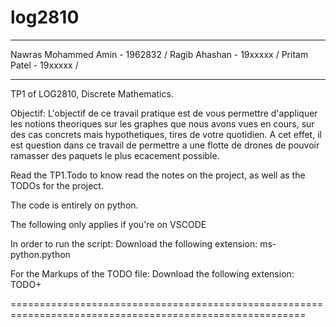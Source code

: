 # log2810
_________________________________________
Nawras Mohammed Amin    - 1962832      /
Ragib Ahashan           - 19xxxxx     /
Pritam Patel            - 19xxxxx    /
*************************************

TP1 of LOG2810, Discrete Mathematics. 

Objectif: 
L'objectif de ce travail pratique est de vous permettre d'appliquer les notions theoriques sur les graphes
que nous avons vues en cours, sur des cas concrets mais hypothetiques, tires de votre quotidien. 
A cet effet, il est question dans ce travail de permettre a une flotte de drones de pouvoir ramasser des paquets le plus ecacement possible.

Read the TP1.Todo to know read the notes on the project, as well as the TODOs for the project. 

The code is entirely on python.


The following only applies if you're on VSCODE

In order to run the script:
    Download the following extension: ms-python.python

For the Markups of the TODO file:
    Download the following extension: TODO+

=========================================================================================================

